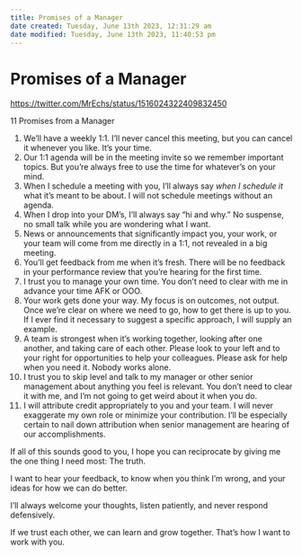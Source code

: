 ```yaml
---
title: Promises of a Manager
date created: Tuesday, June 13th 2023, 12:31:29 am
date modified: Tuesday, June 13th 2023, 11:40:53 pm
---
```


# Promises of a Manager

https://twitter.com/MrEchs/status/1516024322409832450

11 Promises from a Manager

1. We’ll have a weekly 1:1. I’ll never cancel this meeting, but you can cancel it whenever you like. It’s your time.
2. Our 1:1 agenda will be in the meeting invite so we remember important topics. But you’re always free to use the time for whatever’s on your mind.
3. When I schedule a meeting with you, I’ll always say _when I schedule it_ what it’s meant to be about. I will not schedule meetings without an agenda.
4. When I drop into your DM’s, I’ll always say “hi and why.” No suspense, no small talk while you are wondering what I want.
5. News or announcements that significantly impact you, your work, or your team will come from me directly in a 1:1, not revealed in a big meeting.
6. You’ll get feedback from me when it’s fresh. There will be no feedback in your performance review that you’re hearing for the first time.
7. I trust you to manage your own time. You don’t need to clear with me in advance your time AFK or OOO.
8. Your work gets done your way. My focus is on outcomes, not output. Once we’re clear on where we need to go, how to get there is up to you. If I ever find it necessary to suggest a specific approach, I will supply an example.
9. A team is strongest when it’s working together, looking after one another, and taking care of each other. Please look to your left and to your right for opportunities to help your colleagues. Please ask for help when you need it. Nobody works alone.
10. I trust you to skip level and talk to my manager or other senior management about anything you feel is relevant. You don’t need to clear it with me, and I’m not going to get weird about it when you do.
11. I will attribute credit appropriately to you and your team. I will never exaggerate my own role or minimize your contribution. I’ll be especially certain to nail down attribution when senior management are hearing of our accomplishments.

If all of this sounds good to you, I hope you can reciprocate by giving me the one thing I need most: The truth.

I want to hear your feedback, to know when you think I’m wrong, and your ideas for how we can do better.

I’ll always welcome your thoughts, listen patiently, and never respond defensively.

If we trust each other, we can learn and grow together. That’s how I want to work with you.
